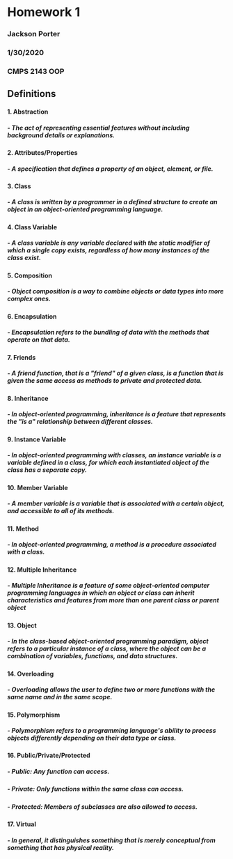 # Homework 1
### Jackson Porter
### 1/30/2020
### CMPS 2143 OOP
## Definitions
#### 1. Abstraction
#####    - The act of representing essential features without including background details or explanations.
#### 2. Attributes/Properties
#####    - A specification that defines a property of an object, element, or file.
#### 3. Class
#####    - A class is written by a programmer in a defined structure to create an object in an object-oriented programming language.
#### 4. Class Variable
#####    - A class variable is any variable declared with the static modifier of which a single copy exists, regardless of how many instances of the class exist.
#### 5. Composition
#####    - Object composition is a way to combine objects or data types into more complex ones.
#### 6. Encapsulation
#####    - Encapsulation refers to the bundling of data with the methods that operate on that data.
#### 7. Friends
#####    - A friend function, that is a "friend" of a given class, is a function that is given the same access as methods to private and protected data.
#### 8. Inheritance
#####    - In object-oriented programming, inheritance is a feature that represents the "is a" relationship between different classes.
#### 9. Instance Variable
#####    - In object-oriented programming with classes, an instance variable is a variable defined in a class, for which each instantiated object of the class has a separate copy.
#### 10. Member Variable
#####    - A member variable is a variable that is associated with a certain object, and accessible to all of its methods.
#### 11. Method
#####    - In object-oriented programming, a method is a procedure associated with a class.
#### 12. Multiple Inheritance
#####    - Multiple Inheritance is a feature of some object-oriented computer programming languages in which an object or class can inherit characteristics and features from more than one parent class or parent object
#### 13. Object
#####    - In the class-based object-oriented programming paradigm, object refers to a particular instance of a class, where the object can be a combination of variables, functions, and data structures.
#### 14. Overloading
#####    - Overloading allows the user to define two or more functions with the same name and in the same scope.
#### 15. Polymorphism
#####    - Polymorphism refers to a programming language's ability to process objects differently depending on their data type or class.
#### 16. Public/Private/Protected
#####    - Public: Any function can access.
#####    - Private: Only functions within the same class can access.
#####    - Protected: Members of subclasses are also allowed to access.
#### 17. Virtual
#####    - In general, it distinguishes something that is merely conceptual from something that has physical reality.